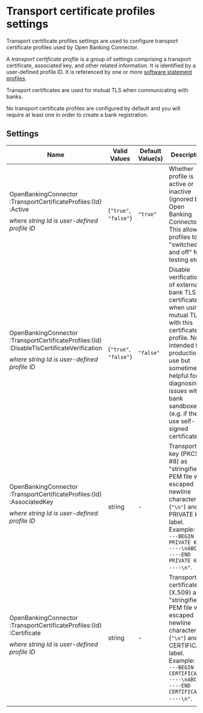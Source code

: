 # Transport certificate profiles settings

Transport certificate profiles settings are used to configure transport certificate profiles used by Open Banking Connector.

A *transport certificate profile* is a group of settings comprising a transport certificate, associated key, and other related information. It is identified by a user-defined profile ID. It is referenced by one or more [software statement profiles](./software-statement-profiles-settings.md).

Transport certificates are used for mutual TLS when communicating with banks.

No transport certificate profiles are configured by default and you will require at least one in order to create a bank registration.

## Settings

| Name                                                                                                                                                                                        | Valid Values                      | Default Value(s) | Description                                                                                                                                                                                                                                              |
|---------------------------------------------------------------------------------------------------------------------------------------------------------------------------------------------|-----------------------------------|------------------|----------------------------------------------------------------------------------------------------------------------------------------------------------------------------------------------------------------------------------------------------------|
| OpenBankingConnector<wbr/>:TransportCertificateProfiles<wbr/>:{Id}<wbr/>:Active <p style="margin-top: 10px;"> *where string Id is user-defined profile ID*  </p>                            | {`"true"`, `"false"`}             | `"true"`         | Whether profile is active or inactive (ignored by Open Banking Connector). This allows profiles to be "switched on and off" for testing etc.                                                                                                             |
| OpenBankingConnector<wbr/>:TransportCertificateProfiles<wbr/>:{Id}<wbr/>:DisableTlsCertificateVerification <p style="margin-top: 10px;"> *where string Id is user-defined profile ID*  </p> | {`"true"`, `"false"`}             | `"false"`        | Disable verification of external bank TLS certificates when using mutual TLS with this certificate profile. Not intended for production use but sometimes helpful for diagnosing issues with bank sandboxes (e.g. if they use self-signed certificates). |
| OpenBankingConnector<wbr/>:TransportCertificateProfiles<wbr/>:{Id}<wbr/>:AssociatedKey <p style="margin-top: 10px;"> *where string Id is user-defined profile ID*  </p>                     | string                            | -                | Transport key (PKCS #8) as "stringified" PEM file with escaped newline characters (`"\n"`) and PRIVATE KEY label.             Example: `"-----BEGIN PRIVATE KEY-----\nABC\n-----END PRIVATE KEY-----\n"`.                                                |
| OpenBankingConnector<wbr/>:TransportCertificateProfiles<wbr/>:{Id}<wbr/>:Certificate <p style="margin-top: 10px;"> *where string Id is user-defined profile ID*  </p>                       | string                            | -                | Transport certificate (X.509) as "stringified" PEM file with escaped newline characters (`"\n"`) and CERTIFICATE label.             Example: `"-----BEGIN CERTIFICATE-----\nABC\n-----END CERTIFICATE-----\n"`.                                          |
|                                                                                                                                                                                             |